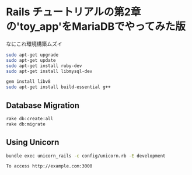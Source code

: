 # Rails チュートリアルの第2章の'toy_app'をMariaDBでやってみた版

なにこれ環境構築ムズイ

```sh
sudo apt-get upgrade
sudo apt-get update
sudo apt-get install ruby-dev
sudo apt-get install libmysql-dev

gem install libv8
sudo apt-get install build-essential g++
```

## Database Migration

```sh
rake db:create:all
rake db:migrate
```

## Using Unicorn

```sh
bundle exec unicorn_rails -c config/unicorn.rb -E development

To access http://example.com:3000
```
